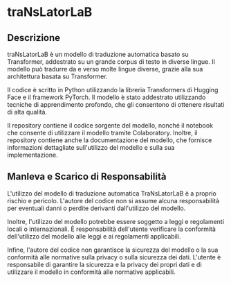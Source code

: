 # traNsLatorLaB

## Descrizione
traNsLatorLaB è un modello di traduzione automatica basato su Transformer, addestrato su un grande corpus di testo in diverse lingue. Il modello può tradurre da e verso molte lingue diverse, grazie alla sua architettura basata su Transformer.

Il codice è scritto in Python utilizzando la libreria Transformers di Hugging Face e il framework PyTorch. Il modello è stato addestrato utilizzando tecniche di apprendimento profondo, che gli consentono di ottenere risultati di alta qualità.

Il repository contiene il codice sorgente del modello, nonché il notebook che consente di utilizzare il modello tramite Colaboratory. Inoltre, il repository contiene anche la documentazione del modello, che fornisce informazioni dettagliate sull'utilizzo del modello e sulla sua implementazione.

## Manleva e Scarico di Responsabilità
L'utilizzo del modello di traduzione automatica TraNsLatorLaB è a proprio rischio e pericolo. L'autore del codice non si assume alcuna responsabilità per eventuali danni o perdite derivanti dall'utilizzo del modello.

Inoltre, l'utilizzo del modello potrebbe essere soggetto a leggi e regolamenti locali o internazionali. È responsabilità dell'utente verificare la conformità dell'utilizzo del modello alle leggi e ai regolamenti applicabili.

Infine, l'autore del codice non garantisce la sicurezza del modello o la sua conformità alle normative sulla privacy o sulla sicurezza dei dati. L'utente è responsabile di garantire la sicurezza e la privacy dei propri dati e di utilizzare il modello in conformità alle normative applicabili.